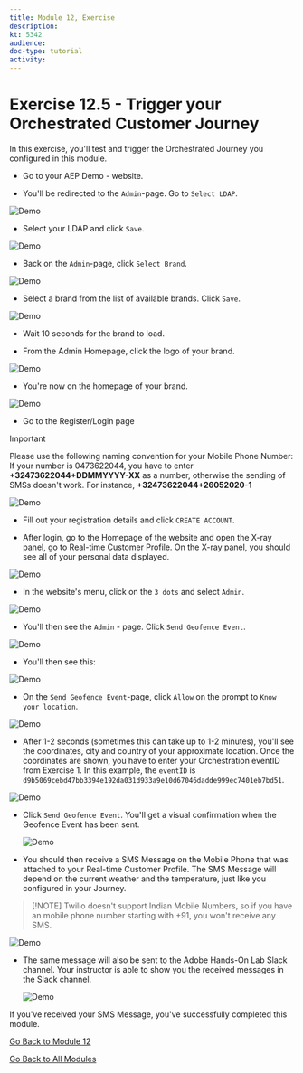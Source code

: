 ```yaml
---
title: Module 12, Exercise
description: 
kt: 5342
audience: 
doc-type: tutorial
activity: 
---
```


# Exercise 12.5 - Trigger your Orchestrated Customer Journey

In this exercise, you'll test and trigger the Orchestrated Journey you configured in this module.

* Go to your AEP Demo - website.

* You'll be redirected to the ``Admin``-page. Go to ``Select LDAP``.

![Demo](./images/1.png)

* Select your LDAP and click ``Save``.

![Demo](./images/1a.png)

* Back on the ``Admin``-page, click ``Select Brand``.

![Demo](./images/2.png)

* Select a brand from the list of available brands. Click ``Save``.

![Demo](./images/3.png)

* Wait 10 seconds for the brand to load.

* From the Admin Homepage, click the logo of your brand.

![Demo](./images/3a.png)

* You're now on the homepage of your brand.

![Demo](./images/lb_home.png)

* Go to the Register/Login page
  
>[!IMPORTANT]
>
> Please use the following naming convention for your Mobile Phone Number:
> If your number is 0473622044, you have to enter **+32473622044+DDMMYYYY-XX** as a number, otherwise the sending of SMSs doesn't work. For instance, **+32473622044+26052020-1**
  
  ![Demo](./images/lb_register.png)

* Fill out your registration details and click ``CREATE ACCOUNT``.

* After login, go to the Homepage of the website and open the X-ray panel, go to Real-time Customer Profile. On the X-ray panel, you should see all of your personal data displayed.

![Demo](./images/lb_x_loggedin.png)

* In the website's menu, click on the ``3 dots`` and select ``Admin``.

![Demo](./images/gf10.png)

* You'll then see the ``Admin`` - page. Click ``Send Geofence Event``.

![Demo](./images/gf13.png)

* You'll then see this:

![Demo](./images/gf14.png)

* On the ``Send Geofence Event``-page, click ``Allow`` on the prompt to ``Know your location``.

![Demo](./images/gf15.png)

* After 1-2 seconds (sometimes this can take up to 1-2 minutes), you'll see the coordinates, city and country of your approximate location. Once the coordinates are shown, you have to enter your Orchestration eventID from Exercise 1. In this example, the ``eventID`` is ``d9b5069cebd47bb3394e192da031d933a9e10d67046dadde999ec7401eb7bd51``.

![Demo](./images/gf16.png)

* Click ``Send Geofence Event``. You'll get a visual confirmation when the Geofence Event has been sent.

  ![Demo](./images/gf17.png)

* You should then receive a SMS Message on the Mobile Phone that was attached to your Real-time Customer Profile. The SMS Message will depend on the current weather and the temperature, just like you configured in your Journey.

>[!NOTE] Twilio doesn't support Indian Mobile Numbers, so if you have an mobile phone number starting with +91, you won't receive any SMS. 

  ![Demo](./images/gf19.png)

* The same message will also be sent to the Adobe Hands-On Lab Slack channel. Your instructor is able to show you the received messages in the Slack channel.
  
  ![Demo](./images/gf18.png)

If you've received your SMS Message, you've successfully completed this module.  

[Go Back to Module 12](journey-orchestration-external-weather-api-sms.md)

[Go Back to All Modules](../../README.md)
